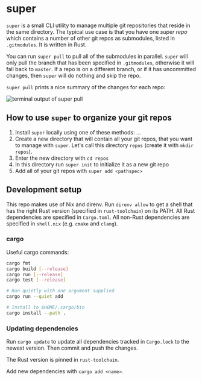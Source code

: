 # super

`super` is a small CLI utility to manage multiple git repositories that reside
in the same directory. The typical use case is that you have one *super repo*
which contains a number of other git repos as submodules, listed in
`.gitmodules`. It is written in Rust.

You can run `super pull` to pull all of the submodules in parallel. `super`
will only pull the branch that has been specified in `.gitmodules`, otherwise it
will fall back to `master`. If a repo is on a different branch, or if it has
uncommitted changes, then `super` will do nothing and skip the repo.

`super pull` prints a nice summary of the changes for each repo:

![terminal output of super pull](https://github.com/rkrzr/super/assets/82817/6a99b27a-a52a-4fb4-b7ef-1669c3dc544e)


## How to use `super` to organize your git repos

1. Install `super` locally using one of these methods: ...
2. Create a new directory that will contain all your git repos, that you want to
   manage with `super`. Let's call this directory `repos` (create it with `mkdir
   repos`).
3. Enter the new directory with `cd repos`
4. In this directory run `super init` to initialize it as a new git repo
5. Add all of your git repos with `super add <pathspec>`

## Development setup

This repo makes use of Nix and direnv. Run `direnv allow` to get a shell that
has the right Rust version (specified in `rust-toolchain`) on its PATH. All Rust
dependencies are specified in `Cargo.toml`. All non-Rust dependencies are
specified in `shell.nix` (e.g. `cmake` and `clang`).

###  cargo

Useful cargo commands:

```bash
cargo fmt
cargo build [--release]
cargo run [--release]
cargo test [--release]

# Run quietly with one argument supplied
cargo run --quiet add

# Install to $HOME/.cargo/bin
cargo install --path .
```

### Updating dependencies

Run `cargo update` to update all dependencies tracked in `Cargo.lock` to the
newest version. Then commit and push the changes.

The Rust version is pinned in `rust-toolchain`.

Add new dependencies with `cargo add <name>`.